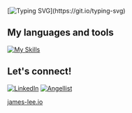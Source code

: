 [![Typing SVG](https://readme-typing-svg.demolab.com?font=Open+Sans&weight=600&size=26&duration=3000&pause=1000&color=15A3F7&width=435&lines=Hello+World!+I'm+James+Lee;Full+Stack+Software+Engineer+in+LA;Checkout+my+projects+below!)](https://git.io/typing-svg)

## My languages and tools

[![My Skills](https://skillicons.dev/icons?i=js,nodejs,py,react,redux,express,flask,postgres,sqlite,html,css,heroku,git,github,vscode)](https://skillicons.dev)

## Let's connect!

[![LinkedIn](https://img.shields.io/badge/linkedin-%230077B5.svg?style=for-the-badge&logo=linkedin&logoColor=white)](https://www.linkedin.com/in/jameswonlee/)
[![Angellist](https://img.shields.io/badge/AngelList-%23D4D4D4.svg?style=for-the-badge&logo=AngelList&logoColor=black)](https://angel.co/u/james-lee-217)

[james-lee.io](https://jameswonlee.github.io/#)

<!--
**jameswonlee/jameswonlee** is a ✨ _special_ ✨ repository because its `README.md` (this file) appears on your GitHub profile.

Here are some ideas to get you started:

- 🔭 I’m currently working on ...
- 🌱 I’m currently learning ...
- 👯 I’m looking to collaborate on ...
- 🤔 I’m looking for help with ...
- 💬 Ask me about ...
- 📫 How to reach me: ...
- 😄 Pronouns: ...
- ⚡ Fun fact: ...
-->
